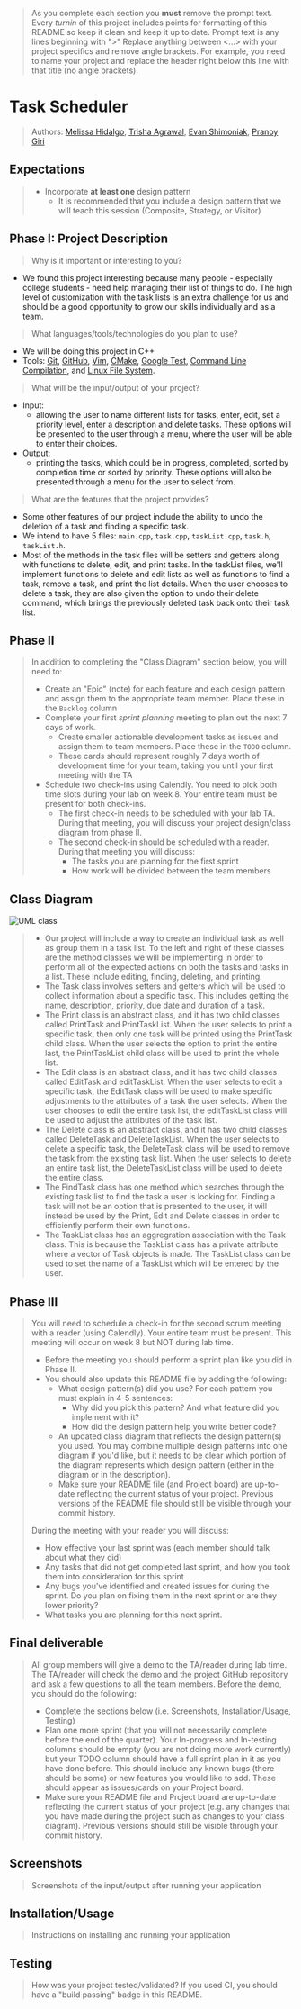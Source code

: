  > As you complete each section you **must** remove the prompt text. Every *turnin* of this project includes points for formatting of this README so keep it clean and keep it up to date. 
 > Prompt text is any lines beginning with "\>"
 > Replace anything between \<...\> with your project specifics and remove angle brackets. For example, you need to name your project and replace the header right below this line with that title (no angle brackets). 
# Task Scheduler
 
 > Authors: [Melissa Hidalgo](https://github.com/melle-issa),  [Trisha Agrawal](https://github.com/trisha112), [Evan Shimoniak](https://github.com/eshimoniak-ucr), [Pranoy Giri](https://github.com/pranoygiri)
 
 ## Expectations
 > * Incorporate **at least one** design pattern
 >   * It is recommended that you include a design pattern that we will teach this session (Composite, Strategy, or Visitor)

## Phase I: Project Description
 > Why is it important or interesting to you?
 * We found this project interesting because many people - especially college students - need help managing their list of things to do. The high level of customization with the task lists is an extra challenge for us and should be a good opportunity to grow our skills individually and as a team.
 > What languages/tools/technologies do you plan to use?
 * We will be doing this project in C++
 * Tools: [Git](https://git-scm.com/), [GitHub](https://github.com/), [Vim](https://www.vim.org), [CMake](https://cmake.org), [Google Test](https://github.com/google/googletest), [Command Line Compilation](https://docs.microsoft.com/en-us/cpp/build/walkthrough-compile-a-c-program-on-the-command-line?view=msvc-170), and [Linux File System](https://tldp.org/LDP/intro-linux/html/sect_03_01.html). 
 > What will be the input/output of your project?
 * Input:
    * allowing the user to name different lists for tasks, enter, edit, set a priority level, enter a description and delete tasks. These options will be presented to the user through a menu, where the user will be able to enter their choices.
 * Output:
    * printing the tasks, which could be in progress, completed, sorted by completion time or sorted by priority. These options will also be presented through a menu for the user to select from.
 > What are the features that the project provides? 
 * Some other features of our project include the ability to undo the deletion of a task and finding a specific task. 
 * We intend to have 5 files: `main.cpp`, `task.cpp`, `taskList.cpp`, `task.h`, `taskList.h`. 
 * Most of the methods in the task files will be setters and getters along with functions to delete, edit, and print tasks. In the taskList files, we'll implement functions to delete and edit lists as well as functions to find a task, remove a task, and print the list details. When the user chooses to delete a task, they are also given the option to undo their delete command, which brings the previously deleted task back onto their task list.

 ## Phase II
 > In addition to completing the "Class Diagram" section below, you will need to:
 > * Create an "Epic" (note) for each feature and each design pattern and assign them to the appropriate team member. Place these in the `Backlog` column
 > * Complete your first *sprint planning* meeting to plan out the next 7 days of work.
 >   * Create smaller actionable development tasks as issues and assign them to team members. Place these in the `TODO` column.
 >   * These cards should represent roughly 7 days worth of development time for your team, taking you until your first meeting with the TA
 > * Schedule two check-ins using Calendly. You need to pick both time slots during your lab on week 8. Your entire team must be present for both check-ins.
 >   * The first check-in needs to be scheduled with your lab TA. During that meeting, you will discuss your project design/class diagram from phase II.
 >   * The second check-in should be scheduled with a reader. During that meeting you will discuss:
 >     * The tasks you are planning for the first sprint
 >     * How work will be divided between the team members

## Class Diagram

![UML class](https://user-images.githubusercontent.com/97065285/153124668-399eee17-a0d4-4d23-8ea6-9a3ca4db020f.svg)

> * Our project will include a way to create an individual task as well as group them in a task list. To the left and right of these classes are the method classes we will be implementing in order to perform all of the expected actions on both the tasks and tasks in a list. These include editing, finding, deleting, and printing.
> * The Task class involves setters and getters which will be used to collect information about a specific task. This includes getting the name, description, priority, due date and duration of a task.
> * The Print class is an abstract class, and it has two child classes called PrintTask and PrintTaskList. When the user selects to print a specific task, then only one task will be printed using the PrintTask child class. When the user selects the option to print the entire last, the PrintTaskList child class will be used to print the whole list.
> * The Edit class is an abstract class, and it has two child classes called EditTask and editTaskList. When the user selects to edit a specific task, the EditTask class will be used to make specific adjustments to the attributes of a task the user selects. When the user chooses to edit the entire task list, the editTaskList class will be used to adjust the attributes of the task list.
> * The Delete class is an abstract class, and it has two child classes called DeleteTask and DeleteTaskList. When the user selects to delete a specific task, the DeleteTask class will be used to remove the task from the existing task list. When the user selects to delete an entire task list, the DeleteTaskList class will be used to delete the entire class.
> * The FindTask class has one method which searches through the existing task list to find the task a user is looking for. Finding a task will not be an option that is presented to the user, it will instead be used by the Print, Edit and Delete classes in order to efficiently perform their own functions.
> * The TaskList class has an aggregration association with the Task class. This is because the TaskList class has a private attribute where a vector of Task objects is made. The TaskList class can be used to set the name of a TaskList which will be entered by the user.
 
 ## Phase III
 > You will need to schedule a check-in for the second scrum meeting with a reader (using Calendly). Your entire team must be present. This meeting will occur on week 8 but NOT during lab time.
 > * Before the meeting you should perform a sprint plan like you did in Phase II.
 > * You should also update this README file by adding the following:
 >   * What design pattern(s) did you use? For each pattern you must explain in 4-5 sentences:
 >     * Why did you pick this pattern? And what feature did you implement with it?
 >     * How did the design pattern help you write better code?
 >   * An updated class diagram that reflects the design pattern(s) you used. You may combine multiple design patterns into one diagram if you'd like, but it needs to be clear which portion of the diagram represents which design pattern (either in the diagram or in the description).
 >   * Make sure your README file (and Project board) are up-to-date reflecting the current status of your project. Previous versions of the README file should still be visible through your commit history.
> 
> During the meeting with your reader you will discuss: 
 > * How effective your last sprint was (each member should talk about what they did)
 > * Any tasks that did not get completed last sprint, and how you took them into consideration for this sprint
 > * Any bugs you've identified and created issues for during the sprint. Do you plan on fixing them in the next sprint or are they lower priority?
 > * What tasks you are planning for this next sprint.

 
 ## Final deliverable
 > All group members will give a demo to the TA/reader during lab time. The TA/reader will check the demo and the project GitHub repository and ask a few questions to all the team members. 
 > Before the demo, you should do the following:
 > * Complete the sections below (i.e. Screenshots, Installation/Usage, Testing)
 > * Plan one more sprint (that you will not necessarily complete before the end of the quarter). Your In-progress and In-testing columns should be empty (you are not doing more work currently) but your TODO column should have a full sprint plan in it as you have done before. This should include any known bugs (there should be some) or new features you would like to add. These should appear as issues/cards on your Project board.
 > * Make sure your README file and Project board are up-to-date reflecting the current status of your project (e.g. any changes that you have made during the project such as changes to your class diagram). Previous versions should still be visible through your commit history. 
 
 ## Screenshots
 > Screenshots of the input/output after running your application
 ## Installation/Usage
 > Instructions on installing and running your application
 ## Testing
 > How was your project tested/validated? If you used CI, you should have a "build passing" badge in this README.
 

